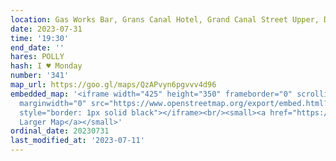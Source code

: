 ```yaml
---
location: Gas Works Bar, Grans Canal Hotel, Grand Canal Street Upper, Dublin 2
date: 2023-07-31
time: '19:30'
end_date: ''
hares: POLLY
hash: I ♥ Monday
number: '341'
map_url: https://goo.gl/maps/QzAPvyn6pgvvv4d96
embedded_map: '<iframe width="425" height="350" frameborder="0" scrolling="no" marginheight="0"
  marginwidth="0" src="https://www.openstreetmap.org/export/embed.html?bbox=-6.2391963601112375%2C53.33744144487991%2C-6.236291527748109%2C53.33881715405018&amp;layer=mapnik"
  style="border: 1px solid black"></iframe><br/><small><a href="https://www.openstreetmap.org/#map=19/53.33813/-6.23774">View
  Larger Map</a></small>'
ordinal_date: 20230731
last_modified_at: '2023-07-11'
---
```


